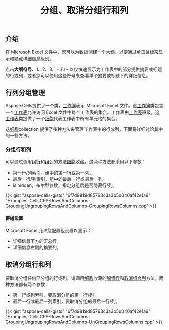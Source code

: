 ﻿---
title: 分组、取消分组行和列
type: docs
weight: 30
url: /zh/cpp/grouping-ungrouping-rows-and-columns/
---
## **介绍**
在 Microsoft Excel 文件中，您可以为数据创建一个大纲，以便通过单击鼠标来显示和隐藏详细信息级别。

点击**大纲符号**、1、2、3、+ 和 - 以仅快速显示为工作表中的部分提供摘要或标题的行或列，或者您可以使用这些符号来查看单个摘要或标题下的详细信息。
## **行列分组管理**
Aspose.Cells提供了一个类，[工作簿](https://reference.aspose.com/cells/cpp/class/aspose.cells.i_workbook)表示 Microsoft Excel 文件。这[工作簿](https://reference.aspose.com/cells/cpp/class/aspose.cells.i_workbook)类包含一个[工作表](https://reference.aspose.com/cells/cpp/class/aspose.cells.i_worksheet_collection)允许访问 Excel 文件中每个工作表的集合。工作表由[工作表](https://reference.aspose.com/cells/cpp/class/aspose.cells.i_worksheet)班级。这[工作表](https://reference.aspose.com/cells/cpp/class/aspose.cells.i_worksheet)类提供了一个[细胞](https://reference.aspose.com/cells/cpp/class/aspose.cells.i_cell)代表工作表中所有单元格的集合。

这[细胞](https://reference.aspose.com/cells/cpp/class/aspose.cells.i_cell)collection 提供了多种方法来管理工作表中的行或列，下面将详细讨论其中的一些方法。
### **分组行和列**
可以通过调用[组行](https://reference.aspose.com/cells/cpp/class/aspose.cells.i_cell#a88e0180ed1a4a423e0bd3ac599ef9332)和[组列](https://reference.aspose.com/cells/cpp/class/aspose.cells.i_cell#aaa14179e2a84ba5c2857f8434570d3d8)的方法[细胞](https://reference.aspose.com/cells/cpp/class/aspose.cells.i_cell)收藏。这两种方法都采用以下参数：

- 第一行/列索引，组中的第一行或第一列。
- 最后一行/列索引，组中的最后一行或最后一列。
- is hidden，布尔型参数，指定分组后是否隐藏行/列。



{{< gist "aspose-cells-gists" "6f7d9819d85793c3a3b5d040af42e1a9" "Examples-CellsCPP-RowsAndColumns-GroupingUngroupingRowsAndColumns-GroupingRowsColumns.cpp" >}}
#### **群组设置**
Microsoft Excel 允许您配置组设置以显示：

- 详细信息下方的汇总行。
- 详细信息右侧的摘要列。
## **取消分组行和列**
要取消分组任何已分组的行或列，请调用[细胞](https://reference.aspose.com/cells/cpp/class/aspose.cells.i_cell)收藏的[解组行](https://reference.aspose.com/cells/cpp/class/aspose.cells.i_cell#adc1f6418506854ab41707bfef453ddb1)和[取消组合列](https://reference.aspose.com/cells/cpp/class/aspose.cells.i_cell#aa3bf9a9510d4e85f68db9ebdcadc8406)方法。两种方法都有两个参数：

- 第一行或列索引，要取消分组的第一行/列。
- 最后一行或最后一列索引，要取消分组的最后一行/列。



{{< gist "aspose-cells-gists" "6f7d9819d85793c3a3b5d040af42e1a9" "Examples-CellsCPP-RowsAndColumns-GroupingUngroupingRowsAndColumns-UnGroupingRowsColumns.cpp" >}}

